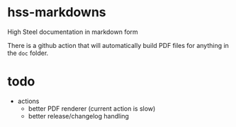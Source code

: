# hss-markdowns

High Steel documentation in markdown form

There is a github action that will automatically build PDF files for anything in the `doc` folder. 

# todo

- actions
    - better PDF renderer (current action is slow)
    - better release/changelog handling

